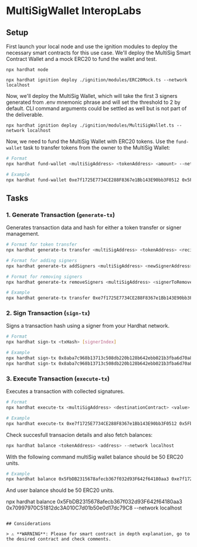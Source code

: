 # MultiSigWallet InteropLabs

## Setup

First launch your local node and use the ignition modules to deploy the necessary smart contracts for this use case. We'll deploy the MultiSig Smart Contract Wallet and a mock ERC20 to fund the wallet and test.

```shell
npx hardhat node
```

```shell
npx hardhat ignition deploy ./ignition/modules/ERC20Mock.ts --network localhost
```

Now, we'll deploy the MultiSig Wallet, which will take the first 3 signers generated from .env mnemonic phrase and will set the threshold to 2 by default. CLI command arguments could be settled as well but is not part of the deliverable.

```shell
npx hardhat ignition deploy ./ignition/modules/MultiSigWallet.ts --network localhost
```

Now, we need to fund the MultiSig Wallet with ERC20 tokens. Use the `fund-wallet` task to transfer tokens from the owner to the MultiSig Wallet:

```bash
# Format
npx hardhat fund-wallet <multiSigAddress> <tokenAddress> <amount> --network localhost

# Example
npx hardhat fund-wallet 0xe7f1725E7734CE288F8367e1Bb143E90bb3F0512 0x5FbDB2315678afecb367f032d93F642f64180aa3 100 --network localhost
```

## Tasks

### 1. Generate Transaction (`generate-tx`)

Generates transaction data and hash for either a token transfer or signer management.

```bash
# Format for token transfer
npx hardhat generate-tx transfer <multiSigAddress> <tokenAddress> <recipientAddress> <amount> --network localhost

# Format for adding signers
npx hardhat generate-tx addSigners <multiSigAddress> <newSignerAddress> <newThreshold> --network localhost

# Format for removing signers
npx hardhat generate-tx removeSigners <multiSigAddress> <signerToRemove> <newThreshold> --network localhost

# Example
npx hardhat generate-tx transfer 0xe7f1725E7734CE288F8367e1Bb143E90bb3F0512 0x5FbDB2315678afecb367f032d93F642f64180aa3 0x70997970C51812dc3A010C7d01b50e0d17dc79C8 50 --network localhost
```

### 2. Sign Transaction (`sign-tx`)

Signs a transaction hash using a signer from your Hardhat network.

```bash
# Format
npx hardhat sign-tx <txHash> [signerIndex]

# Example
npx hardhat sign-tx 0x8aba7c968b13713c508db220b128b642ebb021b3fba6d70a8777b831f2ab5d26 0  # Uses first signer
npx hardhat sign-tx 0x8aba7c968b13713c508db220b128b642ebb021b3fba6d70a8777b831f2ab5d26 1  # Uses second signer
```

### 3. Execute Transaction (`execute-tx`)

Executes a transaction with collected signatures.

```bash
# Format
npx hardhat execute-tx <multiSigAddress> <destinationContract> <value> <data> <signature1,signature2,...> --network localhost

# Example
npx hardhat execute-tx 0xe7f1725E7734CE288F8367e1Bb143E90bb3F0512 0x5FbDB2315678afecb367f032d93F642f64180aa3 0 0xa9059cbb00000000000000000000000070997970c51812dc3a010c7d01b50e0d17dc79c8000000000000000000000000000000000000000000000002b5e3af16b1880000 0x24b6d3d566f8c441f36456807120a79dcdc79416b0820e6a30aff6f9ceb75337219e73be38ff4e496bfe07345688f74d3524f088ce794823741a1ad3c4eadbdb1c,0xc9e39948daaff2066a384d1d18cbe7136da9d03b9c144e47c657e7b805232a1e3e5d03308ac58e21be7cb4a60b9dbf8765440915bf1513ab658c50f77b8e5b3d1b
```

Check succesfull transacion details and also fetch balances:
```bash
npx hardhat balance <tokenAddress> <address> --network localhost
```

With the following command multiSig wallet balance should be 50 ERC20 units.
```bash
# Example
npx hardhat balance 0x5FbDB2315678afecb367f032d93F642f64180aa3 0xe7f1725E7734CE288F8367e1Bb143E90bb3F0512 --network localhost
```

And user balance should be 50 ERC20 units.

npx hardhat balance 0x5FbDB2315678afecb367f032d93F642f64180aa3 0x70997970C51812dc3A010C7d01b50e0d17dc79C8 --network localhost
```

## Considerations

> ⚠️ **WARNING**: Please for smart contract in depth explanation, go to the desired contract and check comments.
